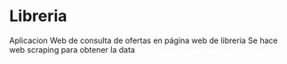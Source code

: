 # Libreria
Aplicacion Web de consulta de ofertas en página web de libreria
Se hace web scraping para obtener la data

